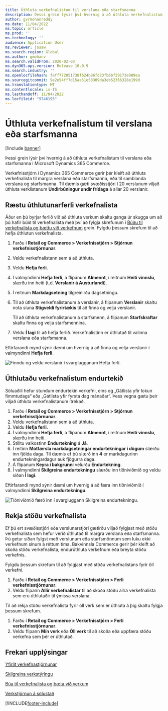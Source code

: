 ```yaml
---
title: Úthluta verkefnalistum til verslana eða starfsmanna
description: Þessi grein lýsir því hvernig á að úthluta verkefnalistum til verslana eða starfsmanna í Microsoft Dynamics 365 Commerce.
author: gvrmohanreddy
ms.date: 11/04/2022
ms.topic: article
ms.prod: ''
ms.technology: ''
audience: Application User
ms.reviewer: josaw
ms.search.region: Global
ms.author: gmohanv
ms.search.validFrom: 2020-02-03
ms.dyn365.ops.version: Release 10.0.9
ms.search.industry: ''
ms.openlocfilehash: faff772051738f624b86fd23fb6bf29173e909ea
ms.sourcegitcommit: 9e2e54ff7d15aa51e58309da3eb52366328e199d
ms.translationtype: MT
ms.contentlocale: is-IS
ms.lasthandoff: 11/04/2022
ms.locfileid: "9746195"
---
```

# <a name="assign-task-lists-to-stores-or-employees"></a>Úthluta verkefnalistum til verslana eða starfsmanna

[!include [banner](includes/banner.md)]

Þessi grein lýsir því hvernig á að úthluta verkefnalistum til verslana eða starfsmanna í Microsoft Dynamics 365 Commerce.

Verkefnisstjórn í Dynamics 365 Commerce gerir þér kleift að úthluta verkefnalista til margra verslana eða starfsmanna, eða til samblanda verslana og starfsmanna. Til dæmis gæti svæðisstjóri í 20 verslunum viljað úthluta verklistanum **Undirbúningur undir frídaga** á allar 20 verslanir.

## <a name="start-the-task-list-assignment-process"></a>Ræstu úthlutunarferli verkefnalista

Áður en þú byrjar ferlið við að úthluta verkum skaltu ganga úr skugga um að þú hafir búið til verkefnalista með því að fylgja skrefunum í [Búðu til verkefnalista og bættu við verkefnum](task-mgmt-create-lists.md) grein. Fylgdu þessum skrefum til að hefja úthlutun verkefnalista.

1. Farðu í **Retail og Commerce \> Verkefnisstjórn \> Stjórnun verkefnisstjórnunar**.
1. Veldu verkefnalistann sem á að úthluta.
1. Veldu **Hefja ferli**.
1. Í valmyndinni **Hefja ferli**, á flipanum **Almennt**, í reitnum **Heiti vinnslu**, slærðu inn heiti (t.d. **Verslanir á Austurlandi**).
1. Í reitnum **Markdagsetning** tilgreinirðu dagsetningu.
1. Til að úthluta verkefnalistanum á verslanir, á flipanum **Verslanir** skaltu nota síuna **Stigveldi fyrirtækis** til að finna og velja verslanir.

    Til að úthluta verkefnalistanum á starfsmenn, á flipanum **Starfskraftar** skaltu finna og velja starfsmennina.

1. Veldu **Í lagi** til að hefja ferlið. Verkefnalistinn er úthlutað til valinna verslana eða starfsmanna.

Eftirfarandi mynd sýnir dæmi um hvernig á að finna og velja verslanir í valmyndinni **Hefja ferli**.

![Finndu og veldu verslanir í svarglugganum Hefja ferli.](media/HQ-Assign-Tasks-Lists.png)

## <a name="assign-task-lists-on-a-recurring-basis"></a>Úthlutaðu verkefnalistum endurtekið

Söluaðili hefur stundum endurtekin verkefni, eins og „Gátlista yfir lokun fimmtudags“ eða „Gátlista yfir fyrsta dag mánaðar“. Þess vegna gætu þeir viljað úthluta verkefnalistanum ítrekað.

1. Farðu í **Retail og Commerce \> Verkefnisstjórn \> Stjórnun verkefnisstjórnunar**.
1. Veldu verkefnalistann sem á að úthluta.
1. Veldu **Hefja ferli**.
1. Í valmyndinni **Hefja ferli**, á flipanum **Almennt**, í reitnum **Heiti vinnslu**, slærðu inn heiti.
1. Stilltu valkostinn **Endurtekning** á **Já**.
1. Í reitinn **Mótfærsla markdagsetningar endurtekningar í dögum** slærðu inn fjölda daga. Til dæmis ef þú slærð inn **4** er markdagurinn endurtekningardagur auk fjögurra daga.
1. Á flipanum **Keyra í bakgrunni** velurðu **Endurtekning**.
1. Í valmyndinni **Skilgreina endurtekningu** slærðu inn tíðniviðmið og veldu síðan **Í lagi**.

Eftirfarandi mynd sýnir dæmi um hvernig á að færa inn tíðniviðmið í valmyndinni **Skilgreina endurtekningu**.

![Tíðniviðmið færð inn í svargluggann Skilgreina endurtekningu.](media/HQ-Assign-Tasks-Lists-Recurrently.png)

## <a name="track-task-list-status"></a>Rekja stöðu verkefnalista

Ef þú ert svæðisstjóri eða verslunarstjóri gætirðu viljað fylgjast með stöðu verkefnalista sem hefur verið úthlutað til margra verslana eða starfsmanna. Þú getur síðan fylgst með verslunum eða starfsmönnum sem luku ekki verkefnum sínum á réttum tíma. Bakvinnsla Commerce gerir þér kleift að skoða stöðu verkefnalista, endurúthluta verkefnum eða breyta stöðu verkefnis.

Fylgdu þessum skrefum til að fylgjast með stöðu verkefnalistans fyrir öll verkefni.

1. Farðu í **Retail og Commerce \> Verkefnisstjórn \> Ferli verkefnisstjórnunar**.
1. Veldu flipann **Allir verkefnalistar** til að skoða stöðu allra verkefnalista sem eru úthlutaðir til ýmissa verslana.

Til að rekja stöðu verkefnalista fyrir öll verk sem er úthluta á þig skaltu fylgja þessum skrefum.

1. Farðu í **Retail og Commerce \> Verkefnisstjórn \> Ferli verkefnisstjórnunar**.
1. Veldu flipann **Mín verk** eða **Öll verk** til að skoða eða uppfæra stöðu verkefna sem þér er úthlutað.

## <a name="additional-resources"></a>Frekari upplýsingar

[Yfirlit verkefnastjórnunar](task-mgmt-overview.md)

[Skilgreina verkstýringu](task-mgmt-configure.md)

[Búa til verkefnalista og bæta við verkum](task-mgmt-create-lists.md)

[Verkstjórnun á sölustað](task-mgmt-POS.md)


[!INCLUDE[footer-include](../includes/footer-banner.md)]
